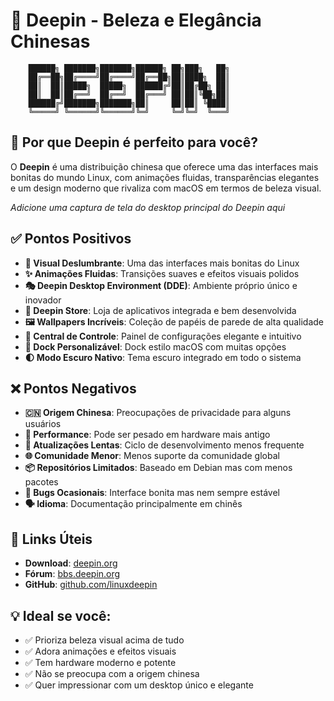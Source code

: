 # 🌸 Deepin - Beleza e Elegância Chinesas

```
    ██████╗ ███████╗███████╗██████╗ ██╗███╗   ██╗
    ██╔══██╗██╔════╝██╔════╝██╔══██╗██║████╗  ██║
    ██║  ██║█████╗  █████╗  ██████╔╝██║██╔██╗ ██║
    ██║  ██║██╔══╝  ██╔══╝  ██╔═══╝ ██║██║╚██╗██║
    ██████╔╝███████╗███████╗██║     ██║██║ ╚████║
    ╚═════╝ ╚══════╝╚══════╝╚═╝     ╚═╝╚═╝  ╚═══╝
```

## 🎯 Por que Deepin é perfeito para você?

O **Deepin** é uma distribuição chinesa que oferece uma das interfaces mais bonitas do mundo Linux, com animações fluidas, transparências elegantes e um design moderno que rivaliza com macOS em termos de beleza visual.

<!-- INSERIR SCREENSHOT DA TELA PRINCIPAL DO DEEPIN AQUI -->
*Adicione uma captura de tela do desktop principal do Deepin aqui*

## ✅ Pontos Positivos

- **🎨 Visual Deslumbrante**: Uma das interfaces mais bonitas do Linux
- **✨ Animações Fluidas**: Transições suaves e efeitos visuais polidos  
- **🎭 Deepin Desktop Environment (DDE)**: Ambiente próprio único e inovador
- **🏪 Deepin Store**: Loja de aplicativos integrada e bem desenvolvida
- **🖼️ Wallpapers Incríveis**: Coleção de papéis de parede de alta qualidade
- **🔧 Central de Controle**: Painel de configurações elegante e intuitivo
- **📱 Dock Personalizável**: Dock estilo macOS com muitas opções
- **🌓 Modo Escuro Nativo**: Tema escuro integrado em todo o sistema

## ❌ Pontos Negativos

- **🇨🇳 Origem Chinesa**: Preocupações de privacidade para alguns usuários
- **🐌 Performance**: Pode ser pesado em hardware mais antigo
- **🔄 Atualizações Lentas**: Ciclo de desenvolvimento menos frequente
- **🌐 Comunidade Menor**: Menos suporte da comunidade global
- **📦 Repositórios Limitados**: Baseado em Debian mas com menos pacotes
- **🔧 Bugs Ocasionais**: Interface bonita mas nem sempre estável
- **🗣️ Idioma**: Documentação principalmente em chinês

## 🔗 Links Úteis

- **Download**: [deepin.org](https://www.deepin.org/)
- **Fórum**: [bbs.deepin.org](https://bbs.deepin.org/)
- **GitHub**: [github.com/linuxdeepin](https://github.com/linuxdeepin)

## 💡 Ideal se você:
- ✅ Prioriza beleza visual acima de tudo
- ✅ Adora animações e efeitos visuais  
- ✅ Tem hardware moderno e potente
- ✅ Não se preocupa com a origem chinesa
- ✅ Quer impressionar com um desktop único e elegante